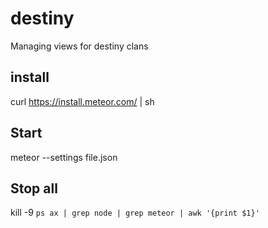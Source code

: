 # destiny
Managing views for destiny clans

## install
curl https://install.meteor.com/ | sh

## Start
meteor --settings file.json

## Stop all
kill -9 `ps ax | grep node | grep meteor | awk '{print $1}'`